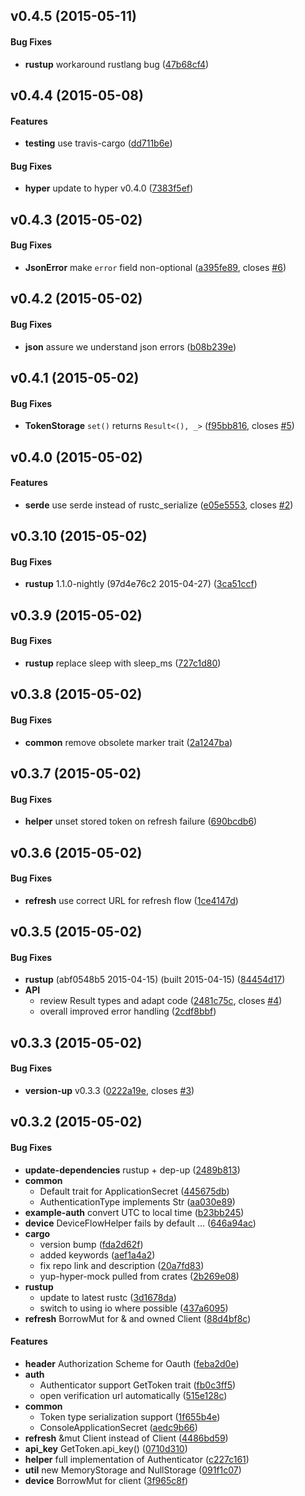 <a name="v0.4.5"></a>
## v0.4.5 (2015-05-11)


#### Bug Fixes

* **rustup**  workaround rustlang bug ([47b68cf4](https://github.com/Byron/yup-oauth2/commit/47b68cf4010974b1ea834b292d9b9101d15a6c46))


<a name="v0.4.4"></a>
## v0.4.4 (2015-05-08)


#### Features

* **testing**  use travis-cargo ([dd711b6e](https://github.com/Byron/yup-oauth2/commit/dd711b6e8065bb699aa244cd6a51f21bdb4e05e9))

#### Bug Fixes

* **hyper**  update to hyper v0.4.0 ([7383f5ef](https://github.com/Byron/yup-oauth2/commit/7383f5efb60fabdb797a71cc5288068b3095c294))



<a name="v0.4.3"></a>
## v0.4.3 (2015-05-02)


#### Bug Fixes

* **JsonError**  make `error` field non-optional ([a395fe89](https://github.com/Byron/yup-oauth2/commit/a395fe892c9893360305f93de60b61cbc64162f9), closes [#6](https://github.com/Byron/yup-oauth2/issues/6))



<a name="v0.4.2"></a>
## v0.4.2 (2015-05-02)


#### Bug Fixes

* **json**  assure we understand json errors ([b08b239e](https://github.com/Byron/yup-oauth2/commit/b08b239e88815f83034eadd751d64b25d9650798))



<a name="v0.4.1"></a>
## v0.4.1 (2015-05-02)


#### Bug Fixes

* **TokenStorage**  `set()` returns `Result<(), _>` ([f95bb816](https://github.com/Byron/yup-oauth2/commit/f95bb816f7346ae5d1b04e946f09da372e9c0a37), closes [#5](https://github.com/Byron/yup-oauth2/issues/5))



<a name="v0.4.0"></a>
## v0.4.0 (2015-05-02)


#### Features

* **serde**  use serde instead of rustc_serialize ([e05e5553](https://github.com/Byron/yup-oauth2/commit/e05e5553e3bbfb0b8bebf3da785f4d1a16e353f3), closes [#2](https://github.com/Byron/yup-oauth2/issues/2))



<a name="v0.3.10"></a>
## v0.3.10 (2015-05-02)


#### Bug Fixes

* **rustup**  1.1.0-nightly (97d4e76c2 2015-04-27) ([3ca51ccf](https://github.com/Byron/yup-oauth2/commit/3ca51ccfe2c410349002279ddd925edf245da1e6))



<a name="v0.3.9"></a>
## v0.3.9 (2015-05-02)


#### Bug Fixes

* **rustup**  replace sleep with sleep_ms ([727c1d80](https://github.com/Byron/yup-oauth2/commit/727c1d801b4ae8f7b7cb80050139926bbcb9bf48))



<a name="v0.3.8"></a>
## v0.3.8 (2015-05-02)


#### Bug Fixes

* **common**  remove obsolete marker trait ([2a1247ba](https://github.com/Byron/yup-oauth2/commit/2a1247bae0b7a5fd0195b8dca8cda2a2cf1b2132))



<a name="v0.3.7"></a>
## v0.3.7 (2015-05-02)


#### Bug Fixes

* **helper**  unset stored token on refresh failure ([690bcdb6](https://github.com/Byron/yup-oauth2/commit/690bcdb627ed8dc9e033bc8823997fcfb69ccd89))



<a name="v0.3.6"></a>
## v0.3.6 (2015-05-02)


#### Bug Fixes

* **refresh**  use correct URL for refresh flow ([1ce4147d](https://github.com/Byron/yup-oauth2/commit/1ce4147d545a3a22d60180e9ae0473c8d039784d))



<a name="v0.3.5"></a>
## v0.3.5 (2015-05-02)


#### Bug Fixes

* **rustup**  (abf0548b5 2015-04-15) (built 2015-04-15) ([84454d17](https://github.com/Byron/yup-oauth2/commit/84454d1736fb3a4b5448a678b3fb26495bd64a69))
* **API**
  *  review Result types and adapt code ([2481c75c](https://github.com/Byron/yup-oauth2/commit/2481c75c3148e262419a969feb49aa0a8141f836), closes [#4](https://github.com/Byron/yup-oauth2/issues/4))
  *  overall improved error handling ([2cdf8bbf](https://github.com/Byron/yup-oauth2/commit/2cdf8bbf76976c47b9052d2e675aa0ced16f726b))



<a name="v0.3.3"></a>
## v0.3.3 (2015-05-02)


#### Bug Fixes

* **version-up**  v0.3.3 ([0222a19e](https://github.com/Byron/yup-oauth2/commit/0222a19e9df3fa7b90ee429b02a053cc2210d9ea), closes [#3](https://github.com/Byron/yup-oauth2/issues/3))



<a name="v0.3.2"></a>
## v0.3.2 (2015-05-02)


#### Bug Fixes

* **update-dependencies**  rustup + dep-up ([2489b813](https://github.com/Byron/yup-oauth2/commit/2489b81383dae08b9ddf5809286ceee08d091fcc))
* **common**
  *  Default trait for ApplicationSecret ([445675db](https://github.com/Byron/yup-oauth2/commit/445675db7f3b34f01a794732a9f254889d1f16b6))
  *  AuthenticationType implements Str ([aa030e89](https://github.com/Byron/yup-oauth2/commit/aa030e8987760720f3d616cb0dad18c531bc7a45))
* **example-auth**  convert UTC to local time ([b23bb245](https://github.com/Byron/yup-oauth2/commit/b23bb2459b282ebc0cc4b9667a576d9a427710d5))
* **device**  DeviceFlowHelper fails by default ... ([646a94ac](https://github.com/Byron/yup-oauth2/commit/646a94ac11c06d456cf05ae80954e6ca7e3bc47a))
* **cargo**
  *  version bump ([fda2d62f](https://github.com/Byron/yup-oauth2/commit/fda2d62fa221cd0b8150af41a09706f6e78f9cfb))
  *  added keywords ([aef1a4a2](https://github.com/Byron/yup-oauth2/commit/aef1a4a28cdae083c3098dd8f7973fec0b7b3de8))
  *  fix repo link and description ([20a7fd83](https://github.com/Byron/yup-oauth2/commit/20a7fd83dc2f482508d3764dacdb4981e03a44d9))
  *  yup-hyper-mock pulled from crates ([2b269e08](https://github.com/Byron/yup-oauth2/commit/2b269e084d2016d93f07e48f8b31e73677492ef7))
* **rustup**
  *  update to latest rustc ([3d1678da](https://github.com/Byron/yup-oauth2/commit/3d1678daead26705b876ec7f1ad7305479c0225c))
  *  switch to using io where possible ([437a6095](https://github.com/Byron/yup-oauth2/commit/437a60959b15aae657ad9285fa5ab33580ccd221))
* **refresh**  BorrowMut for & and owned Client ([88d4bf8c](https://github.com/Byron/yup-oauth2/commit/88d4bf8c28ea10db0730e072986303f71bdbfed3))

#### Features

* **header**  Authorization Scheme for Oauth ([feba2d0e](https://github.com/Byron/yup-oauth2/commit/feba2d0e5afe01171bb6ba1289dcf68644c00354))
* **auth**
  *  Authenticator support GetToken trait ([fb0c3ff5](https://github.com/Byron/yup-oauth2/commit/fb0c3ff506a70431112c46f4c4d79f6a9559dd58))
  *  open verification url automatically ([515e128c](https://github.com/Byron/yup-oauth2/commit/515e128cac42569b5009108fa0eb008b412631ca))
* **common**
  *  Token type serialization support ([1f655b4e](https://github.com/Byron/yup-oauth2/commit/1f655b4eff499457d4ee9554aaa3b0eb99465b42))
  *  ConsoleApplicationSecret ([aedc9b66](https://github.com/Byron/yup-oauth2/commit/aedc9b6696c2880808705eb0cb130137ccdaf481))
* **refresh**  &mut Client instead of Client ([4486bd59](https://github.com/Byron/yup-oauth2/commit/4486bd595fc4a3e6fecafbc5323fc0d6398a9ff9))
* **api_key**  GetToken.api_key() ([0710d310](https://github.com/Byron/yup-oauth2/commit/0710d310f821662ea8cdf449d192e671ecfa9f69))
* **helper**  full implementation of Authenticator ([c227c161](https://github.com/Byron/yup-oauth2/commit/c227c161fd7233d236c1ee5e700dd56298922f08))
* **util**  new MemoryStorage and NullStorage ([091f1c07](https://github.com/Byron/yup-oauth2/commit/091f1c07592808656735cb8800f0a809329e58d9))
* **device**  BorrowMut for client ([3f965c8f](https://github.com/Byron/yup-oauth2/commit/3f965c8fea1f341809be97364cbaa570b986f2c4))



